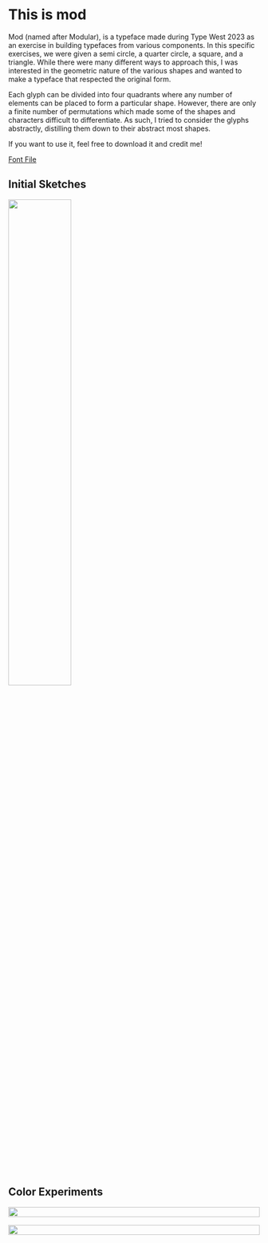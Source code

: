 <h1 class="mod">This is mod</h1>

Mod (named after Modular), is a typeface made during Type West 2023 as an exercise in building typefaces from various components. In this specific exercises, we were given a semi circle, a quarter circle, a square, and a triangle. While there were many different ways to approach this, I was interested in the geometric nature of the various shapes and wanted to make a typeface that respected the original form.

Each glyph can be divided into four quadrants where any number of elements can be placed to form a particular shape. However, there are only a finite number of permutations which made some of the shapes and characters difficult to differentiate. As such, I tried to consider the glyphs abstractly, distilling them down to their abstract most shapes.

If you want to use it, feel free to download it and credit me!

<a href="/projects/mod/Mod-Regular.otf" target="_blank">Font File</a>

## Initial Sketches

<img src="/projects/mod/sketch.png" width="50%">

## Color Experiments

<div style="display:flex; flex-direction:column; gap:1rem">
<img src="/projects/mod/color1.png" width="100%">
<img src="/projects/mod/color2.png" width="100%">
</div>
